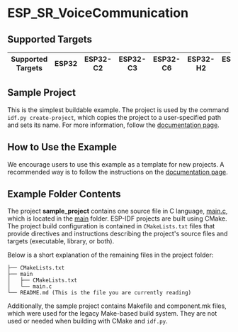
# ESP_SR_VoiceCommunication

## Supported Targets

| Supported Targets | ESP32 | ESP32-C2 | ESP32-C3 | ESP32-C6 | ESP32-H2 | ESP32-P4 | ESP32-S2 | ESP32-S3 |
| ----------------- | ----- | -------- | -------- | -------- | -------- | -------- | -------- | -------- |

## Sample Project

This is the simplest buildable example. The project is used by the command `idf.py create-project`, which copies the project to a user-specified path and sets its name. For more information, follow the [documentation page](https://docs.espressif.com/projects/esp-idf/en/latest/api-guides/build-system.html#start-a-new-project).

## How to Use the Example

We encourage users to use this example as a template for new projects. A recommended way is to follow the instructions on the [documentation page](https://docs.espressif.com/projects/esp-idf/en/latest/api-guides/build-system.html#start-a-new-project).

## Example Folder Contents

The project **sample_project** contains one source file in C language, [main.c](main/main.c), which is located in the [main](main) folder. ESP-IDF projects are built using CMake. The project build configuration is contained in `CMakeLists.txt` files that provide directives and instructions describing the project's source files and targets (executable, library, or both).

Below is a short explanation of the remaining files in the project folder:

```
├── CMakeLists.txt
├── main
│   ├── CMakeLists.txt
│   └── main.c
└── README.md (This is the file you are currently reading)
```

Additionally, the sample project contains Makefile and component.mk files, which were used for the legacy Make-based build system. They are not used or needed when building with CMake and `idf.py`.
